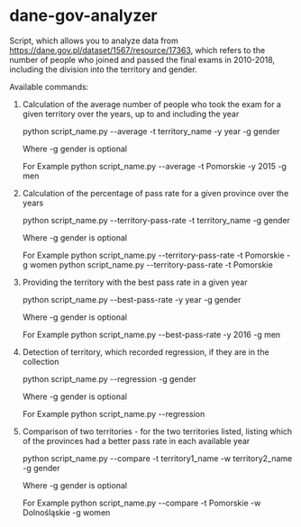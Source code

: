 # dane-gov-analyzer

Script, which allows you to analyze data from https://dane.gov.pl/dataset/1567/resource/17363,
which refers to the number of people who joined and passed the final exams in 2010-2018,
including the division into the territory and gender.

Available commands:
1) Calculation of the average number of people who took the exam for a given territory
   over the years, up to and including the year

      python script_name.py --average -t territory_name -y year -g gender

      Where
      -g gender is optional

      For Example
      python script_name.py --average -t Pomorskie -y 2015 -g men


2) Calculation of the percentage of pass rate for a given province over the years

      python script_name.py --territory-pass-rate -t territory_name -g gender

      Where
      -g gender is optional

      For Example
      python script_name.py --territory-pass-rate -t Pomorskie -g women
      python script_name.py --territory-pass-rate -t Pomorskie

3) Providing the territory with the best pass rate in a given year

      python script_name.py --best-pass-rate -y year -g gender

      Where
      -g gender is optional

      For Example
      python script_name.py --best-pass-rate -y 2016 -g men

4) Detection of territory, which recorded regression, if they are in the collection

      python script_name.py --regression  -g gender

      Where
      -g gender is optional

      For Example
      python script_name.py --regression

5) Comparison of two territories - for the two territories listed,
      listing which of the provinces had a better pass rate in each available year

      python script_name.py --compare -t territory1_name -w territory2_name -g gender

      Where
      -g gender is optional

      For Example
      python script_name.py --compare -t Pomorskie -w Dolnośląskie -g women

